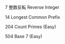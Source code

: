 7  整数反転 Reverse Integer  

14 Longest Common Prefix  


204 Count Primes (Easy)  


504 Base 7 (Easy)  


